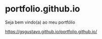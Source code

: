 # portfolio.github.io
Seja bem vindo(a) ao meu portfólio

https://gsgustavo.github.io/portfolio.github.io/
